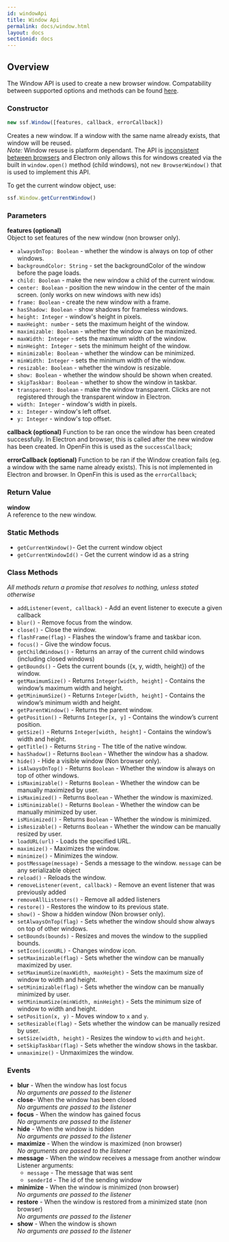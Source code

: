```yaml
---
id: windowApi
title: Window Api
permalink: docs/window.html
layout: docs
sectionid: docs
---
```


## Overview

The Window API is used to create a new browser window. Compatability between supported options and methods can be found [here](https://github.com/ScottLogic/ssf-desktop-wrapper/blob/master/packages/api-specification/src/window/window-api-compatability.md).

### Constructor
```javascript
new ssf.Window([features, callback, errorCallback])
```
Creates a new window. If a window with the same name already exists, that window will be reused.  
_Note:_ Window resuse is platform dependant. The API is [inconsistent between browsers](https://developer.mozilla.org/en-US/docs/Web/API/Window/open) and Electron only allows this for windows created via the built in `window.open()` method (child windows), not `new BrowserWindow()` that is used to implement this API.

To get the current window object, use:
```javascript
ssf.Window.getCurrentWindow()
```

### Parameters

**features (optional)**  
Object to set features of the new window (non browser only).  
* `alwaysOnTop: Boolean` - whether the window is always on top of other windows.
* `backgroundColor: String` - set the backgroundColor of the window before the page loads.
* `child: Boolean` - make the new window a child of the current window.
* `center: Boolean` - position the new window in the center of the main screen. (only works on new windows with new ids)
* `frame: Boolean` - create the new window with a frame.
* `hasShadow: Boolean` - show shadows for frameless windows.
* `height: Integer` - window's height in pixels.
* `maxHeight: number` - sets the maximum height of the window.
* `maximizable: Boolean` - whether the window can be maximized.
* `maxWidth: Integer` - sets the maximum width of the window.
* `minHeight: Integer` - sets the minimum height of the window.
* `minimizable: Boolean` - whether the window can be minimized.
* `minWidth: Integer` - sets the minimum width of the window.
* `resizable: Boolean` - whether the window is resizable.
* `show: Boolean` - whether the window should be shown when created.
* `skipTaskbar: Boolean` - whether to show the window in taskbar.
* `transparent: Boolean` - make the window transparent. Clicks are not registered through the transparent window in Electron.
* `width: Integer` - window's width in pixels.
* `x: Integer` - window's left offset.
* `y: Integer` - window's top offset.

**callback (optional)**
Function to be ran once the window has been created successfully. In Electron and browser, this is called after the new window has been created. In OpenFin this is used as the `successCallback`;

**errorCallback (optional)**
Function to be ran if the Window creation fails (eg. a window with the same name already exists). This is not implemented in Electron and browser. In OpenFin this is used as the `errorCallback`;

### Return Value
**window**  
A reference to the new window.

### Static Methods
* `getCurrentWindow()`- Get the current window object
* `getCurrentWindowId()` - Get the current window id as a string

### Class Methods
_All methods return a promise that resolves to nothing, unless stated otherwise_
* `addListener(event, callback)` - Add an event listener to execute a given callback
* `blur()` - Remove focus from the window.
* `close()` - Close the window.
* `flashFrame(flag)` - Flashes the window’s frame and taskbar icon.
* `focus()` - Give the window focus.
* `getChildWindows()` - Returns an array of the current child windows (including closed windows)
* `getBounds()` - Gets the current bounds ({x, y, width, height}) of the window.
* `getMaximumSize()` - Returns `Integer[width, height]` - Contains the window’s maximum width and height.
* `getMinimumSize()` - Returns `Integer[width, height]` - Contains the window’s minimum width and height.
* `getParentWindow()` - Returns the parent window.
* `getPosition()` - Returns `Integer[x, y]` - Contains the window’s current position.
* `getSize()` - Returns `Integer[width, height]` - Contains the window’s width and height.
* `getTitle()` - Returns `String` - The title of the native window.
* `hasShadow()` - Returns `Boolean` - Whether the window has a shadow.
* `hide()` - Hide a visible window (Non browser only).
* `isAlwaysOnTop()` - Returns `Boolean` - Whether the window is always on top of other windows.
* `isMaximizable()` - Returns `Boolean` - Whether the window can be manually maximized by user.
* `isMaximized()` - Returns `Boolean` - Whether the window is maximized.
* `isMinimizable()` - Returns `Boolean` - Whether the window can be manually minimized by user.
* `isMinimized()` - Returns `Boolean` - Whether the window is minimized.
* `isResizable()` - Returns `Boolean` - Whether the window can be manually resized by user.
* `loadURL(url)` - Loads the specified URL.
* `maximize()` - Maximizes the window.
* `minimize()` - Minimizes the window.
* `postMessage(message)` - Sends a message to the window. `message` can be any serializable object
* `reload()` - Reloads the window.
* `removeListener(event, callback)` - Remove an event listener that was previously added
* `removeAllListeners()` - Remove all added listeners
* `restore()` - Restores the window to its previous state.
* `show()` - Show a hidden window (Non browser only).
* `setAlwaysOnTop(flag)` - Sets whether the window should show always on top of other windows.
* `setBounds(bounds)` - Resizes and moves the window to the supplied bounds.
* `setIcon(iconURL)` - Changes window icon.
* `setMaximizable(flag)` - Sets whether the window can be manually maximized by user.
* `setMaximumSize(maxWidth, maxHeight)` - Sets the maximum size of window to width and height.
* `setMinimizable(flag)` - Sets whether the window can be manually minimized by user.
* `setMinimumSize(minWidth, minHeight)` - Sets the minimum size of window to width and height.
* `setPosition(x, y)` - Moves window to `x` and `y`.
* `setResizable(flag)` - Sets whether the window can be manually resized by user.
* `setSize(width, height)` - Resizes the window to `width` and `height`.
* `setSkipTaskbar(flag)` - Sets whether the window shows in the taskbar.
* `unmaximize()` - Unmaximizes the window.

### Events
* **blur** - When the window has lost focus  
 _No arguments are passed to the listener_
* **close**- When the window has been closed  
_No arguments are passed to the listener_
* **focus** - When the window has gained focus  
_No arguments are passed to the listener_
* **hide** - When the window is hidden  
_No arguments are passed to the listener_
* **maximize** - When the window is maximized (non browser)  
_No arguments are passed to the listener_
* **message** - When the window receives a message from another window  
Listener arguments:
  * `message` - The message that was sent
  * `senderId` - The id of the sending window
* **minimize** - When the window is minimized (non browser)  
_No arguments are passed to the listener_
* **restore** - When the window is restored from a minimized state (non browser)  
_No arguments are passed to the listener_
* **show** - When the window is shown  
_No arguments are passed to the listener_
